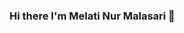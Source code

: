 ### Hi there I'm Melati Nur Malasari 👋

<!--
**melatinurmalasari/melatinurmalasari** is a ✨ _special_ ✨ repository because its `README.md` (this file) appears on your GitHub profile.

i'm a student
Here are some ideas to get you started:

- 🔭 I’m currently working on ...
- 🌱 I’m currently learning ...
- 👯 I’m looking to collaborate on ...
- 🤔 I’m looking for help with ...
- 💬 Ask me about ...
- 📫 How to reach me: ...
- 😄 Pronouns: ...
- ⚡ Fun fact: ...
-->
